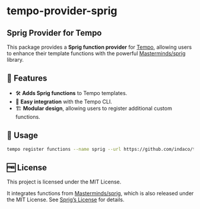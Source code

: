 # tempo-provider-sprig

## Sprig Provider for Tempo

This package provides a **Sprig function provider** for [Tempo](https://github.com/indaco/tempo), allowing users to enhance their template functions with the powerful [Masterminds/sprig](https://github.com/Masterminds/sprig) library.

## 🚀 Features

- 🛠️ **Adds Sprig functions** to Tempo templates.
- 🔌 **Easy integration** with the Tempo CLI.
- 🏗️ **Modular design**, allowing users to register additional custom functions.

## 🚀 Usage

```bash
tempo register functions --name sprig --url https://github.com/indaco/tempo-provider-sprig.git
```

## 🆓 License

This project is licensed under the MIT License.

It integrates functions from [Masterminds/sprig](https://github.com/Masterminds/sprig), which is also released under the MIT License.
See [Sprig’s License](https://github.com/Masterminds/sprig/blob/master/LICENSE.txt) for details.
